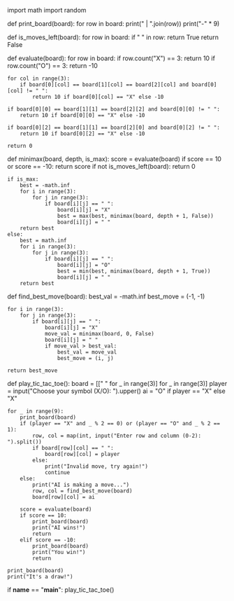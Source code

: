 import math
import random

def print_board(board):
    for row in board:
        print(" | ".join(row))
        print("-" * 9)

def is_moves_left(board):
    for row in board:
        if " " in row:
            return True
    return False

def evaluate(board):
    for row in board:
        if row.count("X") == 3:
            return 10
        if row.count("O") == 3:
            return -10
    
    for col in range(3):
        if board[0][col] == board[1][col] == board[2][col] and board[0][col] != " ":
            return 10 if board[0][col] == "X" else -10
    
    if board[0][0] == board[1][1] == board[2][2] and board[0][0] != " ":
        return 10 if board[0][0] == "X" else -10
    
    if board[0][2] == board[1][1] == board[2][0] and board[0][2] != " ":
        return 10 if board[0][2] == "X" else -10
    
    return 0

def minimax(board, depth, is_max):
    score = evaluate(board)
    if score == 10 or score == -10:
        return score
    if not is_moves_left(board):
        return 0
    
    if is_max:
        best = -math.inf
        for i in range(3):
            for j in range(3):
                if board[i][j] == " ":
                    board[i][j] = "X"
                    best = max(best, minimax(board, depth + 1, False))
                    board[i][j] = " "
        return best
    else:
        best = math.inf
        for i in range(3):
            for j in range(3):
                if board[i][j] == " ":
                    board[i][j] = "O"
                    best = min(best, minimax(board, depth + 1, True))
                    board[i][j] = " "
        return best

def find_best_move(board):
    best_val = -math.inf
    best_move = (-1, -1)
    
    for i in range(3):
        for j in range(3):
            if board[i][j] == " ":
                board[i][j] = "X"
                move_val = minimax(board, 0, False)
                board[i][j] = " "
                if move_val > best_val:
                    best_val = move_val
                    best_move = (i, j)
    
    return best_move

def play_tic_tac_toe():
    board = [[" " for _ in range(3)] for _ in range(3)]
    player = input("Choose your symbol (X/O): ").upper()
    ai = "O" if player == "X" else "X"
    
    for _ in range(9):
        print_board(board)
        if (player == "X" and _ % 2 == 0) or (player == "O" and _ % 2 == 1):
            row, col = map(int, input("Enter row and column (0-2): ").split())
            if board[row][col] == " ":
                board[row][col] = player
            else:
                print("Invalid move, try again!")
                continue
        else:
            print("AI is making a move...")
            row, col = find_best_move(board)
            board[row][col] = ai
        
        score = evaluate(board)
        if score == 10:
            print_board(board)
            print("AI wins!")
            return
        elif score == -10:
            print_board(board)
            print("You win!")
            return
    
    print_board(board)
    print("It's a draw!")

if __name__ == "__main__":
    play_tic_tac_toe()
